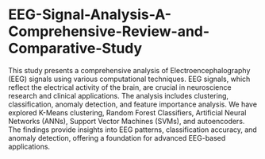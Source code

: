 # EEG-Signal-Analysis-A-Comprehensive-Review-and-Comparative-Study

This study presents a comprehensive analysis of Electroencephalography (EEG) signals using various computational techniques. EEG signals, which reflect the electrical activity of the brain, are crucial in neuroscience research and clinical applications. The analysis includes clustering, classification, anomaly detection, and feature importance analysis. We have explored K-Means clustering, Random Forest Classifiers, Artificial Neural Networks (ANNs), Support Vector Machines (SVMs), and autoencoders. The findings provide insights into EEG patterns, classification accuracy, and anomaly detection, offering a foundation for advanced EEG-based applications.
